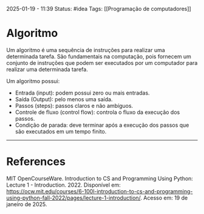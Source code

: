2025-01-19 - 11:39
Status: #idea
Tags:  [[Programação de computadores]]

# Algoritmo

Um algoritmo é uma sequência de instruções para realizar uma determinada tarefa. São fundamentais na computação, pois fornecem um conjunto de instruções que podem ser executados por um computador para realizar uma determinada tarefa.

Um algoritmo possui:

- Entrada (input): podem possui zero ou mais entradas.
- Saída (Output): pelo menos uma saída.
- Passos (steps): passos claros e não ambíguos.
- Controle de fluxo (control flow): controla o fluxo da execução dos passos.
- Condição de parada: deve terminar após a execução dos passos que são executados em um tempo finito.

---

# References

MIT OpenCourseWare. Introduction to CS and Programming Using Python: Lecture 1 - Introduction. 2022. Disponível em: <https://ocw.mit.edu/courses/6-100l-introduction-to-cs-and-programming-using-python-fall-2022/pages/lecture-1-introduction/>. Acesso em: 19 de janeiro de 2025.